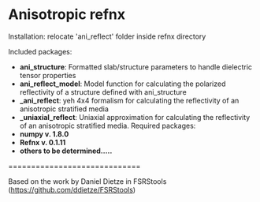 # Anisotropic refnx
Installation: relocate 'ani_reflect' folder inside refnx directory

Included packages:

- **ani_structure**: Formatted slab/structure parameters to handle dielectric tensor properties 
- **ani_reflect_model**: Model function for calculating the polarized reflectivity of a structure defined with ani_structure
- **_ani_reflect**: yeh 4x4 formalism for calculating the reflectivity of an anisotropic stratified  media
- **_uniaxial_reflect**: Uniaxial approximation for calculating the reflectivity of an anisotropic stratified media.
Required packages:
- **numpy v. 1.8.0**
- **Refnx v. 0.1.11**
- **others to be determined.....**

=============================

Based on the work by Daniel Dietze in FSRStools (https://github.com/ddietze/FSRStools)
